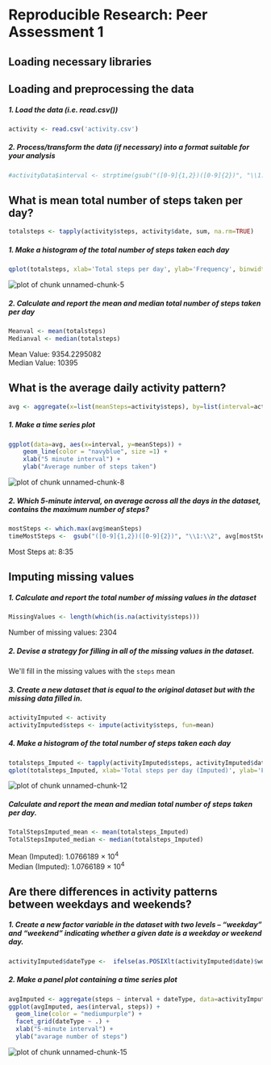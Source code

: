 # Reproducible Research: Peer Assessment 1

## Loading necessary libraries



## Loading and preprocessing the data

##### 1. Load the data (i.e. read.csv())


```r
activity <- read.csv('activity.csv')
```

##### 2. Process/transform the data (if necessary) into a format suitable for your analysis


```r
#activityData$interval <- strptime(gsub("([0-9]{1,2})([0-9]{2})", "\\1:\\2", activityData$interval), format='%H:%M')
```

## What is mean total number of steps taken per day?


```r
totalsteps <- tapply(activity$steps, activity$date, sum, na.rm=TRUE)
```

##### 1. Make a histogram of the total number of steps taken each day


```r
qplot(totalsteps, xlab='Total steps per day', ylab='Frequency', binwidth=500)
```

![plot of chunk unnamed-chunk-5](figure/unnamed-chunk-5-1.png)

##### 2. Calculate and report the mean and median total number of steps taken per day


```r
Meanval <- mean(totalsteps)
Medianval <- median(totalsteps)
```

Mean Value: 9354.2295082  
Median Value:  10395


## What is the average daily activity pattern?


```r
avg <- aggregate(x=list(meanSteps=activity$steps), by=list(interval=activity$interval), FUN=mean, na.rm=TRUE)
```

##### 1. Make a time series plot


```r
ggplot(data=avg, aes(x=interval, y=meanSteps)) +
    geom_line(color = "navyblue", size =1) +
    xlab("5 minute interval") +
    ylab("Average number of steps taken") 
```

![plot of chunk unnamed-chunk-8](figure/unnamed-chunk-8-1.png)

##### 2. Which 5-minute interval, on average across all the days in the dataset, contains the maximum number of steps?


```r
mostSteps <- which.max(avg$meanSteps)
timeMostSteps <-  gsub("([0-9]{1,2})([0-9]{2})", "\\1:\\2", avg[mostSteps,'interval'])
```

Most Steps at: 8:35


## Imputing missing values

##### 1. Calculate and report the total number of missing values in the dataset 


```r
MissingValues <- length(which(is.na(activity$steps)))
```

Number of missing values: 2304

##### 2. Devise a strategy for filling in all of the missing values in the dataset.

We'll fill in the missing values with the `steps` mean

##### 3. Create a new dataset that is equal to the original dataset but with the missing data filled in.


```r
activityImputed <- activity
activityImputed$steps <- impute(activity$steps, fun=mean)
```


##### 4. Make a histogram of the total number of steps taken each day 


```r
totalsteps_Imputed <- tapply(activityImputed$steps, activityImputed$date, sum)
qplot(totalsteps_Imputed, xlab='Total steps per day (Imputed)', ylab='Frequency', binwidth=500)
```

![plot of chunk unnamed-chunk-12](figure/unnamed-chunk-12-1.png)

##### Calculate and report the mean and median total number of steps taken per day. 


```r
TotalStepsImputed_mean <- mean(totalsteps_Imputed)
TotalStepsImputed_median <- median(totalsteps_Imputed)
```
Mean (Imputed): 1.0766189 &times; 10<sup>4</sup>  
Median (Imputed):  1.0766189 &times; 10<sup>4</sup>


## Are there differences in activity patterns between weekdays and weekends?

##### 1. Create a new factor variable in the dataset with two levels – “weekday” and “weekend” indicating whether a given date is a weekday or weekend day.


```r
activityImputed$dateType <-  ifelse(as.POSIXlt(activityImputed$date)$wday %in% c(0,6), 'weekend', 'weekday')
```

##### 2. Make a panel plot containing a time series plot


```r
avgImputed <- aggregate(steps ~ interval + dateType, data=activityImputed, mean)
ggplot(avgImputed, aes(interval, steps)) +
  geom_line(color = "mediumpurple") +
  facet_grid(dateType ~ .) +
  xlab("5-minute interval") +
  ylab("avarage number of steps")
```

![plot of chunk unnamed-chunk-15](figure/unnamed-chunk-15-1.png)
